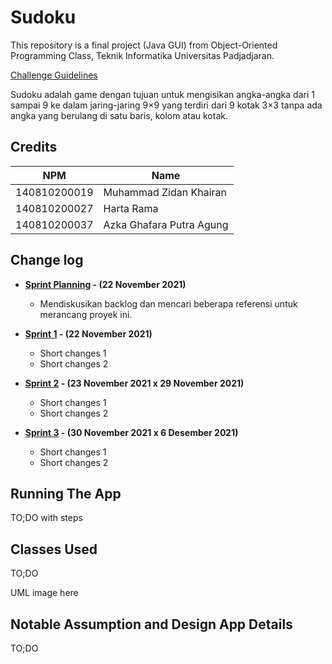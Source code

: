 # Sudoku

This repository is a final project (Java GUI) from Object-Oriented Programming Class, Teknik Informatika Universitas Padjadjaran. 

[Challenge Guidelines](challenge-guideline.md)

Sudoku adalah game dengan tujuan untuk mengisikan angka-angka dari 1 sampai 9 ke dalam jaring-jaring 9×9 yang terdiri dari 9 kotak 3×3 tanpa ada angka yang berulang di satu baris, kolom atau kotak.

## Credits
| NPM           | Name                       |
| ------------- |----------------------------|
| 140810200019  | Muhammad Zidan Khairan     |
| 140810200027  | Harta Rama                 |
| 140810200037  | Azka Ghafara Putra Agung   |

## Change log
- **[Sprint Planning](changelog/sprint-planning.md) - (22 November 2021)** 
   - Mendiskusikan backlog dan mencari beberapa referensi untuk merancang proyek ini.

- **[Sprint 1](changelog/sprint-1.md) - (22 November 2021)** 
   - Short changes 1
   - Short changes 2

- **[Sprint 2](changelog/sprint-2.md) - (23 November 2021 x 29 November 2021)** 
   - Short changes 1
   - Short changes 2
   
- **[Sprint 3](changelog/sprint-3.md) - (30 November 2021 x 6 Desember 2021)** 
   - Short changes 1
   - Short changes 2

## Running The App

TO;DO with steps

## Classes Used

TO;DO

UML image here

## Notable Assumption and Design App Details

TO;DO
